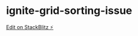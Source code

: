 # ignite-grid-sorting-issue

[Edit on StackBlitz ⚡️](https://stackblitz.com/edit/ignite-grid-sorting-issue)